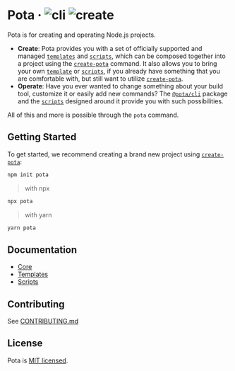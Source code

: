 # Pota · ![cli](https://img.shields.io/npm/v/@pota/cli?label=%40pota%2Fcli) ![create](https://img.shields.io/npm/v/create-pota?label=create-pota)

Pota is for creating and operating Node.js projects.

- **Create**: Pota provides you with a set of officially supported and managed [`templates`](templates) and [`scripts`](scripts), which can be composed together into a project using the [`create-pota`](core/create-pota) command. It also allows you to bring your own [`template`](templates) or [`scripts`](scripts), if you already have something that you are comfortable with, but still want to utilize [`create-pota`](core/create-pota).
- **Operate**: Have you ever wanted to change something about your build tool, customize it or easily add new commands? The [`@pota/cli`](core/cli) package and the [`scripts`](scripts) designed around it provide you with such possibilities.

All of this and more is possible through the `pota` command.

## Getting Started

To get started, we recommend creating a brand new project using [`create-pota`](core/create-pota):

```bash
npm init pota
```

> with npx

```bash
npx pota
```

> with yarn

```bash
yarn pota
```

## Documentation

- [Core](core)
- [Templates](templates)
- [Scripts](scripts)

## Contributing

See [CONTRIBUTING.md](CONTRIBUTING.md)

## License

Pota is [MIT licensed](LICENSE).
